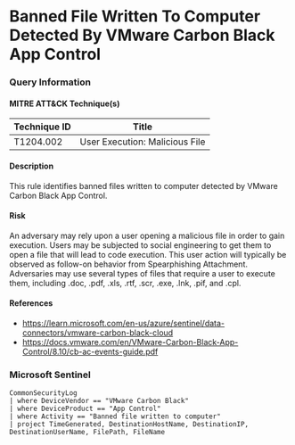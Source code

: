 # Banned File Written To Computer Detected By VMware Carbon Black App Control
### Query Information
#### MITRE ATT&CK Technique(s)

| Technique ID  | Title                          |
| ------------- | ------------------------------ |
| T1204.002 | User Execution: Malicious File |
#### Description
This rule identifies banned files written to computer detected by VMware Carbon Black App Control.
#### Risk
An adversary may rely upon a user opening a malicious file in order to gain execution. Users may be subjected to social engineering to get them to open a file that will lead to code execution. This user action will typically be observed as follow-on behavior from Spearphishing Attachment. Adversaries may use several types of files that require a user to execute them, including .doc, .pdf, .xls, .rtf, .scr, .exe, .lnk, .pif, and .cpl.
#### References
- https://learn.microsoft.com/en-us/azure/sentinel/data-connectors/vmware-carbon-black-cloud
- https://docs.vmware.com/en/VMware-Carbon-Black-App-Control/8.10/cb-ac-events-guide.pdf
### Microsoft Sentinel
```kusto
CommonSecurityLog
| where DeviceVendor == "VMware Carbon Black"
| where DeviceProduct == "App Control"
| where Activity == "Banned file written to computer"
| project TimeGenerated, DestinationHostName, DestinationIP, DestinationUserName, FilePath, FileName
```
